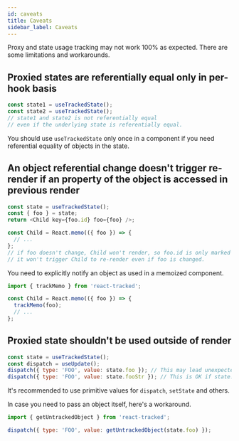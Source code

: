 ```yaml
---
id: caveats
title: Caveats
sidebar_label: Caveats
---
```


Proxy and state usage tracking may not work 100% as expected.
There are some limitations and workarounds.

## Proxied states are referentially equal only in per-hook basis

```javascript
const state1 = useTrackedState();
const state2 = useTrackedState();
// state1 and state2 is not referentially equal
// even if the underlying state is referentially equal.
```

You should use `useTrackedState` only once in a component
if you need referential equality of objects in the state.

## An object referential change doesn't trigger re-render if an property of the object is accessed in previous render

```javascript
const state = useTrackedState();
const { foo } = state;
return <Child key={foo.id} foo={foo} />;

const Child = React.memo(({ foo }) => {
  // ...
};
// if foo doesn't change, Child won't render, so foo.id is only marked as used.
// it won't trigger Child to re-render even if foo is changed.
```

You need to explicitly notify an object as used in a memoized component.

```javascript
import { trackMemo } from 'react-tracked';

const Child = React.memo(({ foo }) => {
  trackMemo(foo);
  // ...
};
```

## Proxied state shouldn't be used outside of render

```javascript
const state = useTrackedState();
const dispatch = useUpdate();
dispatch({ type: 'FOO', value: state.foo }); // This may lead unexpected behavior if state.foo is an object
dispatch({ type: 'FOO', value: state.fooStr }); // This is OK if state.fooStr is a string
```

It's recommended to use primitive values for `dispatch`, `setState` and others.

In case you need to pass an object itself, here's a workaround.

```javascript
import { getUntrackedObject } from 'react-tracked';

dispatch({ type: 'FOO', value: getUntrackedObject(state.foo) });
```

